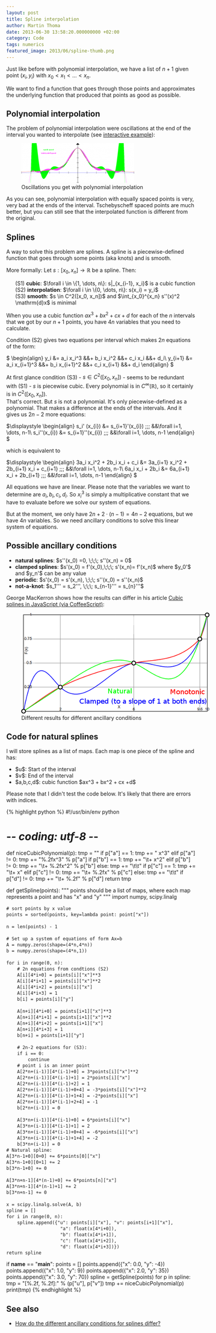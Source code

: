 ```yaml
---
layout: post
title: Spline interpolation
author: Martin Thoma
date: 2013-06-30 13:58:20.000000000 +02:00
category: Code
tags: numerics
featured_image: 2013/06/spline-thumb.png
---
```

Just like before with polynomial interpolation, we have a list of $n+1$ given point $(x_i, y_i)$ with $x_0 < x_1 < \dots < x_n$. 

We want to find a function that goes through those points and approximates the underlying function that produced that points as good as possible.

<h2>Polynomial interpolation</h2>
The problem of polynomial interpolation were oscillations at the end of the interval you wanted to interpolate (see <a href="../html5/polynom-interpolation.htm?function=1%2F(25*x*x%2B1)&evaluationSteps=0.01&X_MIN=-1.5&X_MAX=1.5&Y_MAX=1.2&Y_MIN=-1.2&X_TICKS_STEPS=0.2&Y_TICKS_STEPS=0.2&X_FROM=-1&X_TO=1&N_EVALUATION_POINTS=10&points=%5B%5D&tschebyscheffSwitch=true&equallySwitch=true">interactive example</a>):

<figure class="aligncenter">
            <a href="../images/2013/06/polynomial-interpolation-oscillation-300x105.png"><img src="../images/2013/06/polynomial-interpolation-oscillation-300x105.png" alt="Oscillations you get with polynomial interpolation" style="max-width:300px;max-height:105px" class="size-medium wp-image-72001"/></a>
            <figcaption class="text-center">Oscillations you get with polynomial interpolation</figcaption>
        </figure>

As you can see, polynomial interpolation with equally spaced points is very, very bad at the ends of the interval. Tschebyscheff spaced points are much better, but you can still see that the interpolated function is different from the original.

<h2>Splines</h2>
A way to solve this problem are splines. A spline is a piecewise-defined function that goes through some points (aka knots) and is smooth. 

More formally: Let $s: [x_0,x_n] \rightarrow \mathbb{R}$ be a spline. Then:
<ol style="list-style-type: none;">
  <li>(S1) <strong>cubic</strong>: $\forall i \in \{1, \dots, n\}: s|_{x_{i-1}, x_i}$ is a cubic function</li>
  <li>(S2) <strong>interpolation</strong>: $\forall i \in \{0, \dots, n\}: s(x_i) = y_i$</li>
  <li>(S3) <strong>smooth</strong>: $s \in C^2([x_0, x_n])$ and $\int_{x_0}^{x_n} s''(x)^2 \mathrm{d}x$ is minimal</li> 
</ol>

When you use a cubic function $a x^3 + b x^2 + cx + d$ for each of the $n$ intervals that we got by our $n+1$ points, you have $4n$ variables that you need to calculate.

Condition (S2) gives two equations per interval which makes $2n$ equations of the form:

$
\begin{align}
y_i     &= a_i x_i^3     &&+ b_i x_i^2     &&+ c_i x_i     &&+ d_i\\
y_{i+1} &= a_i x_{i+1}^3 &&+ b_i x_{i+1}^2 &&+ c_i x_{i+1} &&+ d_i
\end{align}
$

At first glance condition (S3) - $s \in C^2([x_0, x_n])$ - seems to be redundant with (S1) - $s$ is piecewise cubic. Every polynomial is in $C^\infty(\mathbb{R})$, so it certainly is in $C^2([x_0, x_n])$.<br/>
That's correct. But $s$ is not a polynomial. It's only piecewise-defined as a polynomial. That makes a difference at the ends of the intervals. And it gives us $2n-2$ more equations:

$\displaystyle
\begin{align}
s_i' (x_{i}) &= s_{i+1}'(x_{i}) \;\;\;  &&\forall i=1, \dots, n-1\\
s_i''(x_{i}) &= s_{i+1}''(x_{i}) \;\;\; &&\forall i=1, \dots, n-1
\end{align}
$

which is equivalent to

$\displaystyle
\begin{align}
3a_i x_i^2 + 2b_i x_i + c_i &= 3a_{i+1} x_i^2 + 2b_{i+1} x_i + c_{i+1} \;\;\; &&\forall i=1, \dots, n-1\\
6a_i x_i + 2b_i &= 6a_{i+1} x_i + 2b_{i+1} \;\;\; &&\forall i=1, \dots, n-1
\end{align}
$

All equations we have are linear. Please note that the variables we want to determine are $a_i, b_i, c_i, d_i$. So $x_i^3$ is simply a multiplicative constant that we have to evaluate before we solve our system of equations.

But at the moment, we only have $2n+2\cdot(n-1) = 4n -2$ equations, but we have $4n$ variables. So we need ancillary conditions to solve this linear system of equations.

<h2>Possible ancillary conditions</h2>
<ul>
  <li><strong>natural splines</strong>: $s''(x_0) =0, \;\;\; s''(x_n) = 0$</li>
  <li><strong>clamped splines</strong>: $s'(x_0) = f'(x_0),\;\;\; s'(x_n)= f'(x_n)$ where $y_0'$ and $y_n'$ can be any value</li>
  <li><strong>periodic</strong>: $s'(x_0) = s'(x_n), \;\;\; s''(x_0) = s''(x_n)$</li>
  <li><strong>not-a-knot</strong>: $s_1''' = s_2''', \;\;\; s_{n-1}''' = s_{n}'''$</li>
</ul>

George MacKerron shows how the results can differ in his article <a href="http://blog.mackerron.com/2011/01/01/javascript-cubic-splines/">Cubic splines in JavaScript (via CoffeeScript)</a>:

<figure class="aligncenter">
            <a href="../images/2013/06/ancillary-conditions-splines-results.png"><img src="../images/2013/06/ancillary-conditions-splines-results.png" alt="Different results for different ancillary conditions" style="max-width:500px;max-height:267px" class="size-full wp-image-72221"/></a>
            <figcaption class="text-center">Different results for different ancillary conditions</figcaption>
        </figure>

<h2>Code for natural splines</h2>
I will store splines as a list of maps. Each map is one piece of the spline and has:
<ul>
  <li>$u$: Start of the interval</li>
  <li>$v$: End of the interval</li>
  <li>$a,b,c,d$: cubic function $ax^3 + bx^2 + cx +d$</li>
</ul>

Please note that I didn't test the code below. It's likely that there are errors with indices.

{% highlight python %}
#!/usr/bin/env python
# -*- coding: utf-8 -*-

def niceCubicPolynomial(p):
    tmp = ""
    if p["a"] == 1:
        tmp += " x^3"
    elif p["a"] != 0:
        tmp += "%.2fx^3" % p["a"]
    if p["b"] == 1:
        tmp += "\t+ x^2"
    elif p["b"] != 0:
        tmp += "\t+ %.2fx^2" % p["b"]
    else:
        tmp += "\t\t"
    if p["c"] == 1:
        tmp += "\t+ x"
    elif p["c"] != 0:
        tmp += "\t+ %.2fx" % p["c"]
    else:
        tmp += "\t\t"
    if p["d"] != 0:
        tmp += "\t+ %.2f" % p["d"]
    return tmp

def getSpline(points):
    """ points should be a list of maps, 
        where each map represents a point and has "x" and "y" """
    import numpy, scipy.linalg

    # sort points by x value
    points = sorted(points, key=lambda point: point["x"])

    n = len(points) - 1

    # Set up a system of equations of form Ax=b
    A = numpy.zeros(shape=(4*n,4*n))
    b = numpy.zeros(shape=(4*n,1))

    for i in range(0, n):
        # 2n equations from condtions (S2)
        A[i][4*i+0] = points[i]["x"]**3
        A[i][4*i+1] = points[i]["x"]**2
        A[i][4*i+2] = points[i]["x"]
        A[i][4*i+3] = 1
        b[i] = points[i]["y"]

        A[n+i][4*i+0] = points[i+1]["x"]**3
        A[n+i][4*i+1] = points[i+1]["x"]**2
        A[n+i][4*i+2] = points[i+1]["x"]
        A[n+i][4*i+3] = 1
        b[n+i] = points[i+1]["y"]

        # 2n-2 equations for (S3):
        if i == 0:
            continue
        # point i is an inner point
        A[2*n+(i-1)][4*(i-1)+0] = 3*points[i]["x"]**2
        A[2*n+(i-1)][4*(i-1)+1] = 2*points[i]["x"]
        A[2*n+(i-1)][4*(i-1)+2] = 1
        A[2*n+(i-1)][4*(i-1)+0+4] = -3*points[i]["x"]**2
        A[2*n+(i-1)][4*(i-1)+1+4] = -2*points[i]["x"]
        A[2*n+(i-1)][4*(i-1)+2+4] = -1
        b[2*n+(i-1)] = 0

        A[3*n+(i-1)][4*(i-1)+0] = 6*points[i]["x"]
        A[3*n+(i-1)][4*(i-1)+1] = 2
        A[3*n+(i-1)][4*(i-1)+0+4] = -6*points[i]["x"]
        A[3*n+(i-1)][4*(i-1)+1+4] = -2
        b[3*n+(i-1)] = 0
    # Natural spline:
    A[3*n-1+0][0+0] += 6*points[0]["x"]
    A[3*n-1+0][0+1] += 2
    b[3*n-1+0] += 0

    A[3*n+n-1][4*(n-1)+0] += 6*points[n]["x"]
    A[3*n+n-1][4*(n-1)+1] += 2
    b[3*n+n-1] += 0

    x = scipy.linalg.solve(A, b)
    spline = []
    for i in range(0, n):
        spline.append({"u": points[i]["x"], "v": points[i+1]["x"],
                        "a": float(x[4*i+0]),
                        "b": float(x[4*i+1]),
                        "c": float(x[4*i+2]),
                        "d": float(x[4*i+3])})
    return spline

if __name__ == "__main__":
    points = []
    points.append({"x": 0.0, "y": -4})
    points.append({"x": 1.0, "y": 9})
    points.append({"x": 2.0, "y": 35})
    points.append({"x": 3.0, "y": 70})
    spline = getSpline(points)
    for p in spline:
        tmp = "[%.2f, %.2f]:" % (p["u"], p["v"])
        tmp += niceCubicPolynomial(p)
        print(tmp)
{% endhighlight %}

<h2>See also</h2>
<ul>
  <li><a href="http://math.stackexchange.com/q/430141/6876">How do the different ancillary conditions for splines differ?</a></li>
</ul>
